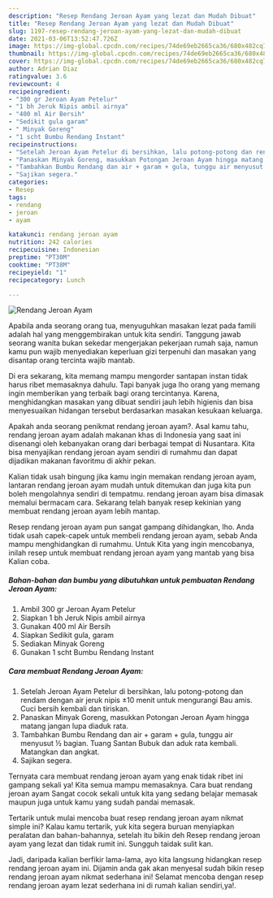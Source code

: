 ```yaml
---
description: "Resep Rendang Jeroan Ayam yang lezat dan Mudah Dibuat"
title: "Resep Rendang Jeroan Ayam yang lezat dan Mudah Dibuat"
slug: 1197-resep-rendang-jeroan-ayam-yang-lezat-dan-mudah-dibuat
date: 2021-03-06T13:52:47.726Z
image: https://img-global.cpcdn.com/recipes/74de69eb2665ca36/680x482cq70/rendang-jeroan-ayam-foto-resep-utama.jpg
thumbnail: https://img-global.cpcdn.com/recipes/74de69eb2665ca36/680x482cq70/rendang-jeroan-ayam-foto-resep-utama.jpg
cover: https://img-global.cpcdn.com/recipes/74de69eb2665ca36/680x482cq70/rendang-jeroan-ayam-foto-resep-utama.jpg
author: Adrian Diaz
ratingvalue: 3.6
reviewcount: 4
recipeingredient:
- "300 gr Jeroan Ayam Petelur"
- "1 bh Jeruk Nipis ambil airnya"
- "400 ml Air Bersih"
- "Sedikit gula garam"
- " Minyak Goreng"
- "1 scht Bumbu Rendang Instant"
recipeinstructions:
- "Setelah Jeroan Ayam Petelur di bersihkan, lalu potong-potong dan rendam dengan air jeruk nipis ±10 menit untuk mengurangi Bau amis. Cuci bersih kembali dan tiriskan."
- "Panaskan Minyak Goreng, masukkan Potongan Jeroan Ayam hingga matang jangan lupa diaduk rata."
- "Tambahkan Bumbu Rendang dan air + garam + gula, tunggu air menyusut ½ bagian. Tuang Santan Bubuk dan aduk rata kembali. Matangkan dan angkat."
- "Sajikan segera."
categories:
- Resep
tags:
- rendang
- jeroan
- ayam

katakunci: rendang jeroan ayam 
nutrition: 242 calories
recipecuisine: Indonesian
preptime: "PT30M"
cooktime: "PT38M"
recipeyield: "1"
recipecategory: Lunch

---
```



![Rendang Jeroan Ayam](https://img-global.cpcdn.com/recipes/74de69eb2665ca36/680x482cq70/rendang-jeroan-ayam-foto-resep-utama.jpg)

Apabila anda seorang orang tua, menyuguhkan masakan lezat pada famili adalah hal yang menggembirakan untuk kita sendiri. Tanggung jawab seorang  wanita bukan sekedar mengerjakan pekerjaan rumah saja, namun kamu pun wajib menyediakan keperluan gizi terpenuhi dan masakan yang disantap orang tercinta wajib mantab.

Di era  sekarang, kita memang mampu mengorder santapan instan tidak harus ribet memasaknya dahulu. Tapi banyak juga lho orang yang memang ingin memberikan yang terbaik bagi orang tercintanya. Karena, menghidangkan masakan yang dibuat sendiri jauh lebih higienis dan bisa menyesuaikan hidangan tersebut berdasarkan masakan kesukaan keluarga. 



Apakah anda seorang penikmat rendang jeroan ayam?. Asal kamu tahu, rendang jeroan ayam adalah makanan khas di Indonesia yang saat ini disenangi oleh kebanyakan orang dari berbagai tempat di Nusantara. Kita bisa menyajikan rendang jeroan ayam sendiri di rumahmu dan dapat dijadikan makanan favoritmu di akhir pekan.

Kalian tidak usah bingung jika kamu ingin memakan rendang jeroan ayam, lantaran rendang jeroan ayam mudah untuk ditemukan dan juga kita pun boleh mengolahnya sendiri di tempatmu. rendang jeroan ayam bisa dimasak memalui bermacam cara. Sekarang telah banyak resep kekinian yang membuat rendang jeroan ayam lebih mantap.

Resep rendang jeroan ayam pun sangat gampang dihidangkan, lho. Anda tidak usah capek-capek untuk membeli rendang jeroan ayam, sebab Anda mampu menghidangkan di rumahmu. Untuk Kita yang ingin mencobanya, inilah resep untuk membuat rendang jeroan ayam yang mantab yang bisa Kalian coba.

<!--inarticleads1-->

##### Bahan-bahan dan bumbu yang dibutuhkan untuk pembuatan Rendang Jeroan Ayam:

1. Ambil 300 gr Jeroan Ayam Petelur
1. Siapkan 1 bh Jeruk Nipis ambil airnya
1. Gunakan 400 ml Air Bersih
1. Siapkan Sedikit gula, garam
1. Sediakan  Minyak Goreng
1. Gunakan 1 scht Bumbu Rendang Instant




<!--inarticleads2-->

##### Cara membuat Rendang Jeroan Ayam:

1. Setelah Jeroan Ayam Petelur di bersihkan, lalu potong-potong dan rendam dengan air jeruk nipis ±10 menit untuk mengurangi Bau amis. Cuci bersih kembali dan tiriskan.
1. Panaskan Minyak Goreng, masukkan Potongan Jeroan Ayam hingga matang jangan lupa diaduk rata.
1. Tambahkan Bumbu Rendang dan air + garam + gula, tunggu air menyusut ½ bagian. Tuang Santan Bubuk dan aduk rata kembali. Matangkan dan angkat.
1. Sajikan segera.




Ternyata cara membuat rendang jeroan ayam yang enak tidak ribet ini gampang sekali ya! Kita semua mampu memasaknya. Cara buat rendang jeroan ayam Sangat cocok sekali untuk kita yang sedang belajar memasak maupun juga untuk kamu yang sudah pandai memasak.

Tertarik untuk mulai mencoba buat resep rendang jeroan ayam nikmat simple ini? Kalau kamu tertarik, yuk kita segera buruan menyiapkan peralatan dan bahan-bahannya, setelah itu bikin deh Resep rendang jeroan ayam yang lezat dan tidak rumit ini. Sungguh taidak sulit kan. 

Jadi, daripada kalian berfikir lama-lama, ayo kita langsung hidangkan resep rendang jeroan ayam ini. Dijamin anda gak akan menyesal sudah bikin resep rendang jeroan ayam nikmat sederhana ini! Selamat mencoba dengan resep rendang jeroan ayam lezat sederhana ini di rumah kalian sendiri,ya!.

